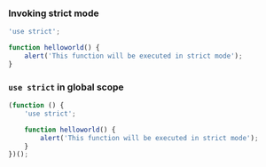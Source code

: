 ### Invoking strict mode

```javascript
'use strict';

function helloworld() {
	alert('This function will be executed in strict mode');
}
```



### `use strict` in global scope

```javascript
(function () {
	'use strict';

	function helloworld() {
		alert('This function will be executed in strict mode');
	}
})();
```
<!-- .element: class="fragment" -->
